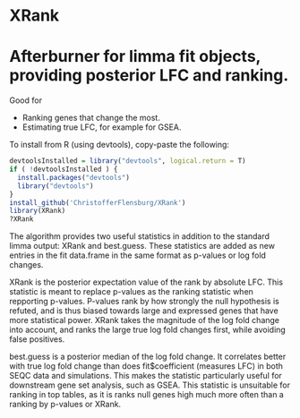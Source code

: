 # XRank
# Afterburner for limma fit objects, providing posterior LFC and ranking.
Good for
- Ranking genes that change the most.
- Estimating true LFC, for example for GSEA.

To install from R (using devtools), copy-paste the following:

```R
devtoolsInstalled = library("devtools", logical.return = T)
if ( !devtoolsInstalled ) {
  install.packages("devtools")
  library("devtools")
}
install_github('ChristofferFlensburg/XRank')
library(XRank)
?XRank
```

The algorithm provides two useful statistics in addition to the standard limma output: XRank and best.guess. These statistics are added as new entries in the fit data.frame in the same format as p-values or log fold changes.

XRank is the posterior expectation value of the rank by absolute LFC. This statistic is meant to replace p-values as the ranking statistic when repporting p-values. P-values rank by how strongly the null hypothesis is refuted, and is thus biased towards large and expressed genes that have more statistical power. XRank takes the magnitude of the log fold change into account, and ranks the large true log fold changes first, while avoiding false positives.

best.guess is a posterior median of the log fold change. It correlates better with true log fold change than does fit$coefficient (measures LFC) in both SEQC data and simulations. This makes the statistic particularly useful for downstream gene set analysis, such as GSEA. This statistic is unsuitable for ranking in top tables, as it is ranks null genes high much more often than a ranking by p-values or XRank.
